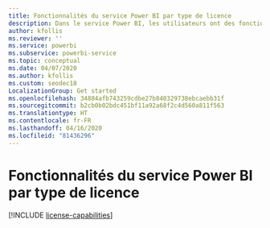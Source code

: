 ```yaml
---
title: Fonctionnalités du service Power BI par type de licence
description: Dans le service Power BI, les utilisateurs ont des fonctionnalités définies en fonction du type de licence (gratuite ou Pro) par utilisateur dont ils disposent et selon que le contenu avec lequel ils interagissent se trouve dans un espace de travail affecté à une capacité Power BI Premium.
author: kfollis
ms.reviewer: ''
ms.service: powerbi
ms.subservice: powerbi-service
ms.topic: conceptual
ms.date: 04/07/2020
ms.author: kfollis
ms.custom: seodec18
LocalizationGroup: Get started
ms.openlocfilehash: 34884afb743259cdbe27b840329738ebcaebb31f
ms.sourcegitcommit: b2cb0b02bdc451bf11a92a68f2c4d560a811f563
ms.translationtype: HT
ms.contentlocale: fr-FR
ms.lasthandoff: 04/16/2020
ms.locfileid: "81436296"
---
```

# <a name="power-bi-service-features-by-license-type"></a>Fonctionnalités du service Power BI par type de licence

[!INCLUDE [license-capabilities](includes/license-capabilities.md)]
